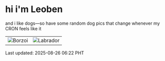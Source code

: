 # hi i'm Leoben

and i like dogs—so have some random dog pics that change whenever my CRON feels like it

|  |  |
|--------|----------|
| ![Borzoi](https://random-dog-vercel.vercel.app/api/random-borzoi?v=1756160555) | ![Labrador](https://random-dog-vercel.vercel.app/api/random-labrador?v=1756160555) |

Last updated: 2025-08-26 06:22 PHT

